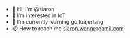 - 👋 Hi, I’m @siaron
- 👀 I’m interested in IoT
- 🌱 I’m currently learning go,lua,erlang
- 📫 How to reach me siaron.wang@gamil.com

<!---
siaron/siaron is a ✨ special ✨ repository because its `README.md` (this file) appears on your GitHub profile.
You can click the Preview link to take a look at your changes.
--->
